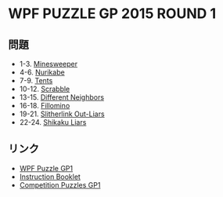 # WPF PUZZLE GP 2015 ROUND 1

## 問題
- 1-3. [Minesweeper](../puzzle/minesweeper.md)
- 4-6. [Nurikabe](../puzzle/nurikabe.md)
- 7-9. [Tents](../puzzle/tents.md)
- 10-12. [Scrabble](../puzzle/scrabble.md)
- 13-15. [Different Neighbors](../puzzle/differentneighbors.md)
- 16-18. [Fillomino](../puzzle/fillomino.md)
- 19-21. [Slitherlink Out-Liars](../puzzle/slitherlink-outliars.md)
- 22-24. [Shikaku Liars](../puzzle/shikaku-offbyone.md)

## リンク
- [WPF Puzzle GP1](https://gp.worldpuzzle.org/content/wpf-puzzle-gp1-0)
- [Instruction Booklet](https://gp.worldpuzzle.org/content/instruction-booklet-17)
- [Competition Puzzles GP1](https://gp.worldpuzzle.org/content/competition-puzzles-gp1-2)
